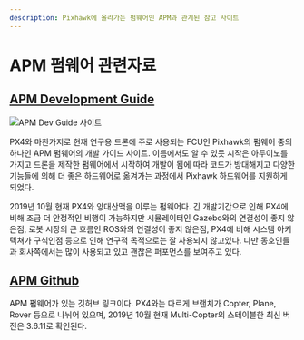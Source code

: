 ```yaml
---
description: Pixhawk에 올라가는 펌웨어인 APM과 관계된 참고 사이트
---
```


# APM 펌웨어 관련자료

## [APM Development Guide](http://ardupilot.org/dev/)

![APM Dev Guide 사이트](../.gitbook/assets/apm\_dev\_guide.png)

PX4와 마찬가지로 현재 연구용 드론에 주로 사용되는 FCU인 Pixhawk의 펌웨어 중의 하나인 APM 펌웨어의   개발 가이드 사이트. 이름에서도 알 수 있듯 시작은 아두이노를 가지고 드론을 제작한 펌웨어에서 시작하여 개발이 됨에 따라 코드가 방대해지고 다양한 기능들에 의해 더 좋은 하드웨어로 옮겨가는 과정에서 Pixhawk 하드웨어를 지원하게 되었다.&#x20;

2019년 10월 현재 PX4와 양대산맥을 이루는 펌웨어다. 긴 개발기간으로 인해 PX4에 비해 조금 더 안정적인 비행이 가능하지만 시뮬레이터인 Gazebo와의 연결성이 좋지 않은점, 로봇 시장의 큰 흐름인 ROS와의 연결성이 좋지 않은점, PX4에 비해 시스템 아키텍쳐가 구식인점 등으로 인해 연구적 목적으로는 잘 사용되지 않고있다. 다만 동호인들과 회사쪽에서는 많이 사용되고 있고 괜찮은 퍼포먼스를 보여주고 있다.

## [APM Github](https://github.com/ArduPilot/ardupilot)

APM 펌웨어가 있는 깃허브 링크이다. PX4와는 다르게 브랜치가 Copter, Plane, Rover 등으로 나뉘어 있으며, 2019년 10월 현재 Multi-Copter의 스테이블한 최신 버전은 3.6.11로 확인된다.&#x20;

